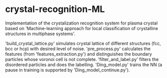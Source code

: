 # crystal-recognition-ML
Implementation of the crystalization recognition system for plasma crystal based on 'Machine-learning approach for local classification of crystalline structures in multiphase systems'.

'build_crystal_lattice.py' simulates crystal lattice of different structures (fcc, bcc or hcp) with desired level of noise. 
'pre_process.py' calculates the features (from 'features_extraction.py') and distinguishes the boundary particles whose voronoi cell is not complete. 
'filter_and_label.py' filters the disordered particles and does the labelling.
'Ding_model.py' trains the NN (a pause in training is supported by 'Ding_model_continue.py').
